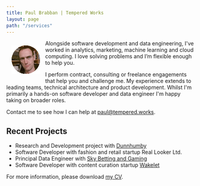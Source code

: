 ```yaml
---
title: Paul Brabban | Tempered Works
layout: page
path: "/services"
---
```


<img style="float: left; padding: 1em;" src="profile_small.gif">

Alongside software development and data engineering,
I've worked in analytics, marketing, machine learning and cloud computing.
I love solving problems and I’m flexible enough to help you.

I perform contract, consulting or freelance engagements that help you and challenge me.
My experience extends to leading teams, technical architecture and product development.
Whilst I'm primarily a hands-on software developer and data engineer I'm happy taking on broader roles.

Contact me to see how I can help at [paul@tempered.works](mailto:paul@tempered.works).

## Recent Projects

- Research and Development project with [Dunnhumby](https://www.dunnhumby.com/)
- Software Developer with fashion and retail startup Real Looker Ltd.
- Principal Data Engineer with [Sky Betting and Gaming](https://skybetcareers.com/about-us)
- Software Developer with content curation startup [Wakelet](https://wakelet.com)

For more information, please download [my CV](PaulBrabbanCV.pdf).
